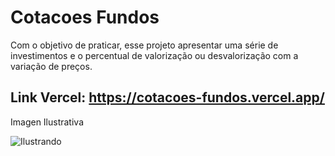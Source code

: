 # Cotacoes Fundos

Com o objetivo de praticar, esse projeto apresentar uma série de investimentos e o percentual de valorização ou desvalorização com a variação de preços.

## Link Vercel: https://cotacoes-fundos.vercel.app/

Imagen Ilustrativa

![Ilustrando](https://user-images.githubusercontent.com/90703690/208723891-e3098db5-64da-4d62-8432-31442200a837.png)


